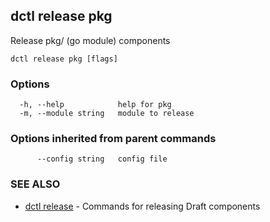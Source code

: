 ## dctl release pkg

Release pkg/ (go module) components

```
dctl release pkg [flags]
```

### Options

```
  -h, --help            help for pkg
  -m, --module string   module to release
```

### Options inherited from parent commands

```
      --config string   config file
```

### SEE ALSO

* [dctl release](dctl_release.md)	 - Commands for releasing Draft components

